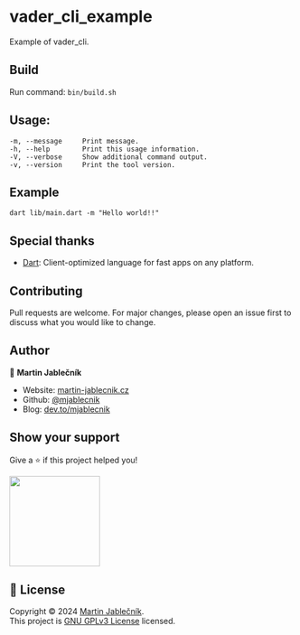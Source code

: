 # vader_cli_example
Example of vader_cli.


## Build
Run command: `bin/build.sh`


## Usage:
```
-m, --message     Print message.
-h, --help        Print this usage information.
-V, --verbose     Show additional command output.
-v, --version     Print the tool version.
```


## Example
```
dart lib/main.dart -m "Hello world!!"
```


## Special thanks

 - [Dart](https://dart.dev/): Client-optimized language for fast apps on any platform.


## Contributing
Pull requests are welcome. For major changes, please open an issue first to discuss what you would like to change.


## Author

👤 **Martin Jablečník**

* Website: [martin-jablecnik.cz](https://www.martin-jablecnik.cz)
* Github: [@mjablecnik](https://github.com/mjablecnik)
* Blog: [dev.to/mjablecnik](https://dev.to/mjablecnik)


## Show your support

Give a ⭐️ if this project helped you!

<a href="https://www.patreon.com/mjablecnik">
  <img src="https://c5.patreon.com/external/logo/become_a_patron_button@2x.png" width="160">
</a>


## 📝 License

Copyright © 2024 [Martin Jablečník](https://github.com/mjablecnik).<br />
This project is [GNU GPLv3 License](https://choosealicense.com/licenses/gpl-3.0/) licensed.


